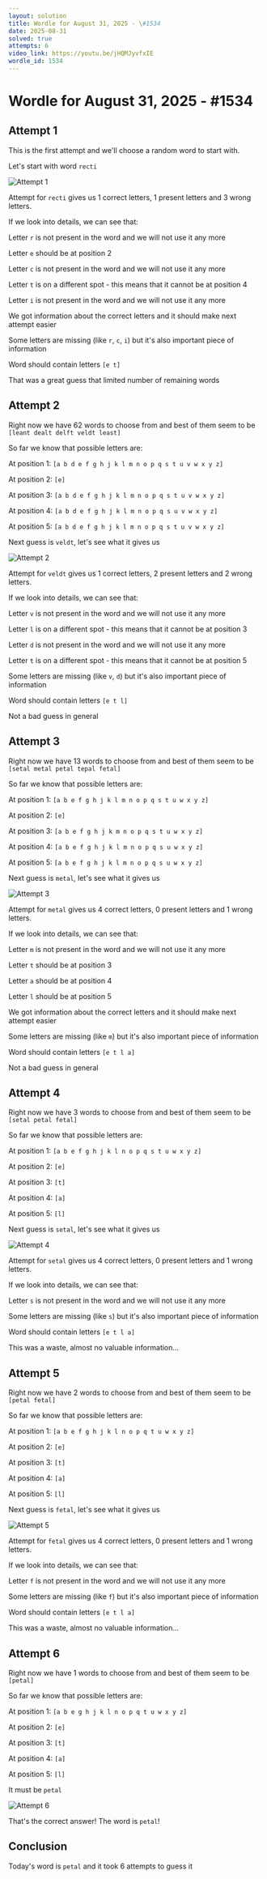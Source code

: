 ```yaml
---
layout: solution
title: Wordle for August 31, 2025 - \#1534
date: 2025-08-31
solved: true
attempts: 6
video_link: https://youtu.be/jHQMJyvfxIE
wordle_id: 1534
---
```


# Wordle for August 31, 2025 - \#1534

## Attempt 1

This is the first attempt and we'll choose a random word to start with.

Let's start with word `recti`

![Attempt 1](2025-08-31/attempt-1.png)

Attempt for `recti` gives us 1 correct letters, 1 present letters and 3 wrong letters.

If we look into details, we can see that:

Letter `r` is not present in the word and we will not use it any more

Letter `e` should be at position 2

Letter `c` is not present in the word and we will not use it any more

Letter `t` is on a different spot - this means that it cannot be at position 4

Letter `i` is not present in the word and we will not use it any more

We got information about the correct letters and it should make next attempt easier

Some letters are missing (like `r`, `c`, `i`) but it's also important piece of information

Word should contain letters `[e t]`

That was a great guess that limited number of remaining words



## Attempt 2

Right now we have 62 words to choose from and best of them seem to be `[leant dealt delft veldt least]`

So far we know that possible letters are:

At position 1: `[a b d e f g h j k l m n o p q s t u v w x y z]`

At position 2: `[e]`

At position 3: `[a b d e f g h j k l m n o p q s t u v w x y z]`

At position 4: `[a b d e f g h j k l m n o p q s u v w x y z]`

At position 5: `[a b d e f g h j k l m n o p q s t u v w x y z]`

Next guess is `veldt`, let's see what it gives us

![Attempt 2](2025-08-31/attempt-2.png)

Attempt for `veldt` gives us 1 correct letters, 2 present letters and 2 wrong letters.

If we look into details, we can see that:

Letter `v` is not present in the word and we will not use it any more

Letter `l` is on a different spot - this means that it cannot be at position 3

Letter `d` is not present in the word and we will not use it any more

Letter `t` is on a different spot - this means that it cannot be at position 5

Some letters are missing (like `v`, `d`) but it's also important piece of information

Word should contain letters `[e t l]`

Not a bad guess in general



## Attempt 3

Right now we have 13 words to choose from and best of them seem to be `[setal metal petal tepal fetal]`

So far we know that possible letters are:

At position 1: `[a b e f g h j k l m n o p q s t u w x y z]`

At position 2: `[e]`

At position 3: `[a b e f g h j k m n o p q s t u w x y z]`

At position 4: `[a b e f g h j k l m n o p q s u w x y z]`

At position 5: `[a b e f g h j k l m n o p q s u w x y z]`

Next guess is `metal`, let's see what it gives us

![Attempt 3](2025-08-31/attempt-3.png)

Attempt for `metal` gives us 4 correct letters, 0 present letters and 1 wrong letters.

If we look into details, we can see that:

Letter `m` is not present in the word and we will not use it any more

Letter `t` should be at position 3

Letter `a` should be at position 4

Letter `l` should be at position 5

We got information about the correct letters and it should make next attempt easier

Some letters are missing (like `m`) but it's also important piece of information

Word should contain letters `[e t l a]`

Not a bad guess in general



## Attempt 4

Right now we have 3 words to choose from and best of them seem to be `[setal petal fetal]`

So far we know that possible letters are:

At position 1: `[a b e f g h j k l n o p q s t u w x y z]`

At position 2: `[e]`

At position 3: `[t]`

At position 4: `[a]`

At position 5: `[l]`

Next guess is `setal`, let's see what it gives us

![Attempt 4](2025-08-31/attempt-4.png)

Attempt for `setal` gives us 4 correct letters, 0 present letters and 1 wrong letters.

If we look into details, we can see that:

Letter `s` is not present in the word and we will not use it any more

Some letters are missing (like `s`) but it's also important piece of information

Word should contain letters `[e t l a]`

This was a waste, almost no valuable information...



## Attempt 5

Right now we have 2 words to choose from and best of them seem to be `[petal fetal]`

So far we know that possible letters are:

At position 1: `[a b e f g h j k l n o p q t u w x y z]`

At position 2: `[e]`

At position 3: `[t]`

At position 4: `[a]`

At position 5: `[l]`

Next guess is `fetal`, let's see what it gives us

![Attempt 5](2025-08-31/attempt-5.png)

Attempt for `fetal` gives us 4 correct letters, 0 present letters and 1 wrong letters.

If we look into details, we can see that:

Letter `f` is not present in the word and we will not use it any more

Some letters are missing (like `f`) but it's also important piece of information

Word should contain letters `[e t l a]`

This was a waste, almost no valuable information...



## Attempt 6

Right now we have 1 words to choose from and best of them seem to be `[petal]`

So far we know that possible letters are:

At position 1: `[a b e g h j k l n o p q t u w x y z]`

At position 2: `[e]`

At position 3: `[t]`

At position 4: `[a]`

At position 5: `[l]`

It must be `petal`

![Attempt 6](2025-08-31/attempt-6.png)

That's the correct answer! The word is `petal`!

## Conclusion

Today's word is `petal` and it took 6 attempts to guess it

